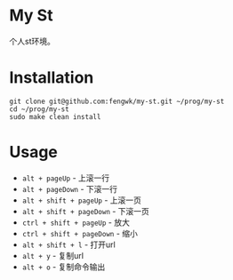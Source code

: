 # My St

个人st环境。

# Installation

```shell
git clone git@github.com:fengwk/my-st.git ~/prog/my-st
cd ~/prog/my-st
sudo make clean install
```

# Usage

- `alt + pageUp` - 上滚一行
- `alt + pageDown` - 下滚一行
- `alt + shift + pageUp` - 上滚一页
- `alt + shift + pageDown` - 下滚一页
- `ctrl + shift + pageUp` - 放大
- `ctrl + shift + pageDown` - 缩小
- `alt + shift + l` - 打开url
- `alt + y` - 复制url
- `alt + o` - 复制命令输出
